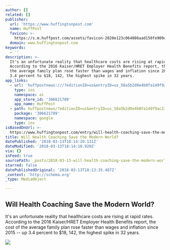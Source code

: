 ```yaml
---
author: []
related: []
publisher:
  url: 'https://www.huffingtonpost.com'
  name: HuffPost
  favicon: >-
    https://s.m.huffpost.com/assets/favicon-2020e123c064086aad150fe909c53771f862d7c76cd62f6146e81d533845fd7d.ico
  domain: www.huffingtonpost.com
keywords:
  - ''
description: >-
  It's an unfortunate reality that healthcare costs are rising at rapid rates.
  According to the 2016 Kaiser/HRET Employer Health Benefits report, the cost of
  the average family plan rose faster than wages and inflation since 2015 -- up
  3.4 percent to $18, 142, the highest spike in 32 years.
app_links:
  - url: 'huffpostnews:///?editionID=us&entryID=us_58a5b2d0e4b0fa149f9ac231'
    type: ios
    namespace: ai
    app_store_id: '306621789'
    app_name: HuffPost
  - path: huffpostnews/?editionID=us&entryID=us_58a5b2d0e4b0fa149f9ac231
    package: '306621789'
    namespace: google
    type: ios
isBasedOnUrl: >-
  https://www.huffingtonpost.com/entry/will-health-coaching-save-the-modern-world_us_58a5b2d0e4b0fa149f9ac231
title: Will Health Coaching Save the Modern World?
datePublished: '2018-03-13T18:14:20.131Z'
dateModified: '2018-03-13T18:14:18.920Z'
via: {}
inFeed: true
sourcePath: _posts/2018-03-13-will-health-coaching-save-the-modern-world.md
starred: false
datePublishedOriginal: '2018-03-13T18:13:35.487Z'
_context: 'http://schema.org'
_type: MediaObject

---
```

<article style=""><h1>Will Health Coaching Save the Modern World?</h1><p>It's an unfortunate reality that healthcare costs are rising at rapid rates. According to the 2016 Kaiser/HRET Employer Health Benefits report, the cost of the average family plan rose faster than wages and inflation since 2015 -- up 3.4 percent to $18, 142, the highest spike in 32 years.</p><img src="https://img.huffingtonpost.com/asset/58a5c986290000fe16f26c8c.jpg?ops=1910_1000" /></article>